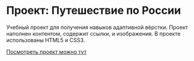 # Проект: Путешествие по России

Учебный проект для получения навыков адаптивной вёрстки. Проект наполнен контентом, содержит ссылки, и изображения.
В проекте использованы HTML5 и CSS3.

[Посмотреть проект можно тут](https://tema-bash.github.io/russian-travel/index.html)